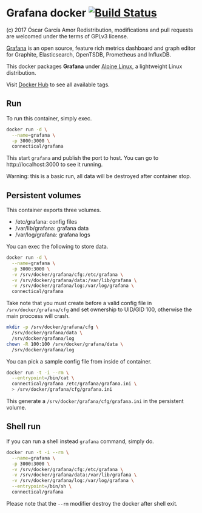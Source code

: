 # Grafana docker [![Build Status](https://travis-ci.org/ogarcia/docker-grafana.svg?branch=master)](https://travis-ci.org/ogarcia/docker-grafana)

(c) 2017 Óscar García Amor Redistribution, modifications and pull
requests are welcomed under the terms of GPLv3 license.

[Grafana][1] is an open source, feature rich metrics dashboard and graph
editor for Graphite, Elasticsearch, OpenTSDB, Prometheus and InfluxDB.

This docker packages **Grafana** under [Alpine Linux][2], a lightweight
Linux distribution.

Visit [Docker Hub][3] to see all available tags.

[1]: https://grafana.com/
[2]: https://alpinelinux.org/
[3]: https://hub.docker.com/r/connectical/grafana/

## Run

To run this container, simply exec.

```sh
docker run -d \
  --name=grafana \
  -p 3000:3000 \
  connectical/grafana
```

This start `grafana` and publish the port to host. You can go to
http://localhost:3000 to see it running.

Warning: this is a basic run, all data will be destroyed after container
stop.

## Persistent volumes

This container exports three volumes.

- /etc/grafana: config files
- /var/lib/grafana: grafana data
- /var/log/grafana: grafana logs

You can exec the following to store data.

```sh
docker run -d \
  --name=grafana \
  -p 3000:3000 \
  -v /srv/docker/grafana/cfg:/etc/grafana \
  -v /srv/docker/grafana/data:/var/lib/grafana \
  -v /srv/docker/grafana/log:/var/log/grafana \
  connectical/grafana
```

Take note that you must create before a valid config file in
`/srv/docker/grafana/cfg` and set ownership to UID/GID 100, otherwise the
main proccess will crash.

```sh
mkdir -p /srv/docker/grafana/cfg \
  /srv/docker/grafana/data \
  /srv/docker/grafana/log
chown -R 100:100 /srv/docker/grafana/data \
  /srv/docker/grafana/log
```

You can pick a sample config file from inside of container.

```sh
docker run -t -i --rm \
  --entrypoint=/bin/cat \
  connectical/grafana /etc/grafana/grafana.ini \
  > /srv/docker/grafana/cfg/grafana.ini
```

This generate a `/srv/docker/grafana/cfg/grafana.ini` in the persistent
volume.

## Shell run

If you can run a shell instead `grafana` command, simply do.

```sh
docker run -t -i --rm \
  --name=grafana \
  -p 3000:3000 \
  -v /srv/docker/grafana/cfg:/etc/grafana \
  -v /srv/docker/grafana/data:/var/lib/grafana \
  -v /srv/docker/grafana/log:/var/log/grafana \
  --entrypoint=/bin/sh \
  connectical/grafana
```

Please note that the `--rm` modifier destroy the docker after shell exit.
